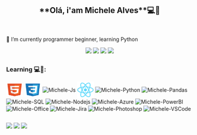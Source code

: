 <h2 align="center"> **Olá, i'am Michele Alves**💻🫠 <br> </h2> 

<br>

🔭 I’m currently programmer beginner, learning Python

  <div align="center">
<img height="150em" src="https://github-profile-summary-cards.vercel.app/api/cards/profile-details?username=runmichele&theme=tokyonight"/> 
<img height="150em" src="https://github-readme-stats.vercel.app/api?username=runmichele&show_icons=false&theme=tokyonight&include_all_commits=true&count_private=true&hide_border=false"/> <img height="150em" src="https://github-readme-stats.vercel.app/api/top-langs/?username=runmichele&layout=compact&langs_count=7&theme=tokyonight&hide_border=false"/> <img height="150em" src="https://github-readme-streak-stats.herokuapp.com/?user=runmichele&theme=tokyonight&hide_border=false"/>

 ##
</div>
  
<div>
  
  <h3>Learning 💻🫠: </h3>
  <img align="center" alt="Michele-HTML" height="35" width="45" src="https://raw.githubusercontent.com/devicons/devicon/master/icons/html5/html5-original.svg">
  <img align="center" alt="Michele-CSS" height="35" width="45" src="https://raw.githubusercontent.com/devicons/devicon/master/icons/css3/css3-original.svg">
  <img align="center" alt="Michele-Js" height="35" width="45" src="https://cdn.jsdelivr.net/gh/devicons/devicon/icons/javascript/javascript-original.svg">
  <img align="center" alt="Michele-ReactNative" heighttps://www.linkedin.com/in/michele-alves-244456165/ht="35" width="45" src="https://raw.githubusercontent.com/devicons/devicon/master/icons/react/react-original.svg">
  <img align="center" alt="Michele-Python" height="35" width="45" src="https://cdn.jsdelivr.net/gh/devicons/devicon/icons/python/python-original.svg">
  <img align="center" alt="Michele-Pandas" height="35" width="45" src="https://img.shields.io/badge/-Pandas-150458?style=flat-square&logo=pandas">
  <img align="center" alt="Michele-SQL" height="35" width="45" src="https://img.shields.io/badge/-SQL-4479A1?style=flat-square&logo=postgresql&logoColor=white">
  <img align="center" alt="Michele-Nodejs" height="35" width="45" src="https://img.shields.io/badge/-Node.js-339933?style=flat-square&logo=Node.js&logoColor=white">
  <img align="center" alt="Michele-Azure" height="35" width="45" src="https://img.shields.io/badge/-Microsoft%20Azure-0089D6?style=flat-square&logo=microsoft-azure&logoColor=white">
  <img align="center" alt="Michele-PowerBI" height="35" width="45" src="https://img.shields.io/badge/-Power%20BI-F2C811?style=flat-square&logo=Power-BI&logoColor=black">
  <img align="center" alt="Michele-Office" height="35" width="45" src="https://img.shields.io/badge/-Microsoft%20Office-D83B01?style=flat-square&logo=microsoft-office&logoColor=white">
  <img align="center" alt="Michele-Jira" height="35" width="45" src="https://img.shields.io/badge/-Jira-0052CC?style=flat-square&logo=jira&logoColor=white">
  <img align="center" alt="Michele-Photoshop" height="35" width="45" src="https://img.shields.io/badge/-Adobe%20Photoshop-31A8FF?style=flat-square&logo=adobe-photoshop&logoColor=white">
  <img align="center" alt="Michele-VSCode" height="35" width="45" src="https://img.shields.io/badge/-Visual%20Studio%20Code-0078D4?style=flat-square&logo=visual-studio-code&logoColor=white">


  </div>
  
  ##
 
<div>
<!--CONTATOS -->
  <a href="https://https://www.linkedin.com/in/michele-alves-244456165/" target="_blank"><img src="https://img.shields.io/badge/-LinkedIn-%230077B5?style=for-the-badge&logo=linkedin&logoColor=white" target="_blank"></a> 
  <a href = "mailto:michelemmono@gmail.com"><img src="https://img.shields.io/badge/Gmail-D14836?style=for-the-badge&logo=gmail&logoColor=white" target="_blank"></a>
  <a href="https://www.instagram.com/runmichele/" target="_blank"><img src="https://img.shields.io/badge/Instagram-E4405F?style=for-the-badge&logo=instagram&logoColor=white"></a>
</div>
